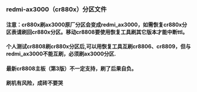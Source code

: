 ### redmi-ax3000（cr880x）分区文件

####  注意：cr880x刷ax3000原厂分区会变成redmi_ax3000，如需恢复cr880x分区表请刷回cr880x分区。移动cr8808要使用恢复工具刷其它版本才能中断ttl。
####        个人测试cr8808刷cr880x分区后,可以用恢复工具互刷cr8806、cr8809，但与redmi_ax3000不能互刷，必须刷ax3000分区.
####        最新cr8808主板（第3版）不一定支持，刷了后果自负。

#### 刷机有风险，成砖不要哭
